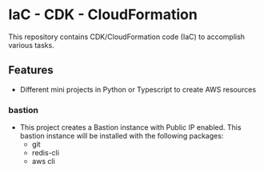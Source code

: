 #  IaC - CDK - CloudFormation 
This repository contains CDK/CloudFormation code (IaC) to accomplish various tasks.

## Features

- Different mini projects in Python or Typescript to create AWS resources

### bastion
- This project creates a Bastion instance with Public IP enabled. This bastion instance will be installed with the following packages:
  - git
  - redis-cli
  - aws cli
